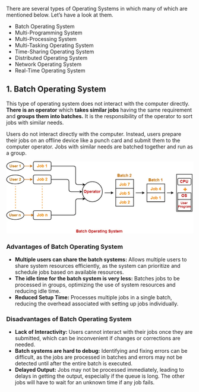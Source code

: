 
There are several types of Operating Systems in which many of which are mentioned below. Let’s have a look at them.

- Batch Operating System
- Multi-Programming System
- Multi-Processing System
- Multi-Tasking Operating System
- Time-Sharing Operating System
- Distributed Operating System
- Network Operating System
- Real-Time Operating System

## 1. Batch Operating System
This type of operating system does not interact with the computer directly. **There is an operator** which **takes similar jobs** having the same requirement and **groups them into batches.** It is the responsibility of the operator to sort jobs with similar needs.

Users do not interact directly with the computer. Instead, users prepare their jobs on an offline device like a punch card and submit them to the computer operator. Jobs with similar needs are batched together and run as a group.

![Alt Text](images/Batch-Operating-System.webp)


### Advantages of Batch Operating System
- **Multiple users can share the batch systems:** Allows multiple users to share system resources efficiently, as the system can prioritize and schedule jobs based on available resources.
- **The idle time for the batch system is very less:** Batches jobs to be processed in groups, optimizing the use of system resources and reducing idle time.
- **Reduced Setup Time:**  Processes multiple jobs in a single batch, reducing the overhead associated with setting up jobs individually.

### Disadvantages of Batch Operating System
- **Lack of Interactivity:** Users cannot interact with their jobs once they are submitted, which can be inconvenient if changes or corrections are needed.
- **Batch systems are hard to debug:** Identifying and fixing errors can be difficult, as the jobs are processed in batches and errors may not be detected until after the entire batch is executed.
- **Delayed Output:** Jobs may not be processed immediately, leading to delays in getting the output, especially if the queue is long. The other jobs will have to wait for an unknown time if any job fails.